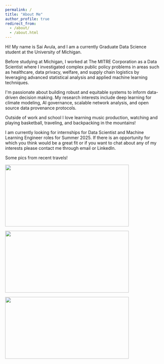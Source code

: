 ```yaml
---
permalink: /
title: "About Me"
author_profile: true
redirect_from: 
  - /about/
  - /about.html
---
```


<p> Hi! My name is Sai Avula, and I am a currently Graduate Data Science student at the University of Michigan. <p>

<p> Before studying at Michigan, I worked at The MITRE Corporation as a Data Scientist where I investigated complex public policy problems in areas
such as healthcare, data privacy, welfare, and supply chain logistics by leveraging advanced statistical analysis and applied machine learning techniques. <p>

<p> I'm passionate about building robust and equitable systems to inform data-driven decision making. My research interests include deep learning 
for climate modeling, AI governance, scalable network analysis, and open source data provenance protocols. <p>

<p> Outside of work and school I love learning music production, watching and playing basketball, traveling, and backpacking in the mountains! <p>

<p> I am currently looking for internships for Data Scientist and Machine Learning Engineer roles for Summer 2025. If there is an opportunity for which you think 
would be a great fit or if you want to chat about any of my interests please contact me through email or LinkedIn. <p>

<p> Some pics from recent travels! <p>


<img src="images/zion.png" width="400" height="200">

<p><p>

<img src="images/llams.png" width="400" height="200">

<p><p>

<img src="images/salk.png" width="400" height="200">

<p><p>













